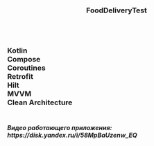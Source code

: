 <h3 align="center">
FoodDeliveryTest
</h3>
<br><br>
<h3 align="left">
 Kotlin<br>
 Compose<br>
 Coroutines<br>
 Retrofit<br>
 Hilt<br>
 MVVM<br>
 Clean Architecture<br>
 <br>
 </h3>
 <h5 align="left">
 Видео работающего приложения: https://disk.yandex.ru/i/58MpBaUzenw_EQ
 </h5>
